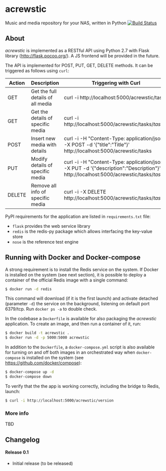 # acrewstic
Music and media repository for your NAS, written in Python
[![Build Status](https://travis-ci.org/carlomorelli/acrewstic.svg?branch=master)](https://travis-ci.org/carlomorelli/acrewstic)

## About
_acrewstic_ is implemented as a RESTful API using Python 2.7 with Flask library (http://flask.pocoo.org/).
A JS frontend will be provided in the future.

The API is implemented for POST, PUT, GET, DELETE methods. It can be triggered as follows using `curl`:

Action | Description                       | Triggering with Curl
------ | --------------------------------- | ---------------------------------------------------------------------------------------------------------------------------------------
GET    | Get the full details of all media | curl -i http://localhost:5000/acrewstic/tasks
GET    | Get the details of specific media | curl -i http://localhost:5000/acrewstic/tasks/_tasknr_
POST   | Insert new media with details     | curl -i -H "Content-Type: application/json" -X POST -d '{"title":"Title"}' http://localhost:5000/acrewstic/tasks
PUT    | Modify details of specific media  | curl -i -H "Content-Type: application/json" -X PUT -d '{"description":"Description"}' http://localhost:5000/acrewstic/tasks/_tasknr_
DELETE | Remove all info of specific media | curl -i -X DELETE http://localhost:5000/acrewstic/tasks/_tasknr_

PyPI requirements for the application are listed in `requirements.txt` file:

* `flask` provides the web service library
* `redis` is the redis-py package which allows interfacing the key-value store
* `nose` is the reference test engine


## Running with Docker and Docker-compose

A strong requirement is to install the Redis service on the system.  If Docker is installed on the system (see next section), it is possible to deploy a container of the official Redis image with a single command:

```bash
$ docker run -d redis
```
This command will download (if it is the first launch) and activate detached (parameter `-d`) the service on the background, listening on default port 6379/tcp. Run `docker ps -a` to double check. 

In the codebase a `Dockerfile` is available for also packaging the _acrewstic_ application. To create an image, and then run a container of it, run:

```bash
$ docker build -t acrewstic .
$ docker run -d -p 5000:5000 acrewstic
```

In addition to the `Dockerfile`, a `docker-compose.yml` script is also available for turning on and off both images in an orchestrated way when `docker-compose` is installed on the system (see https://github.com/docker/compose):

```bash
$ docker-compose up -d
$ docker-compose down
```

To verify that the the app is working correctly, including the bridge to Redis, launch:

```bash
$ curl -i http://localhost:5000/acrewstic/version
```


### More info
TBD

## Changelog
#### Release 0.1
- Initial release (to be released)
